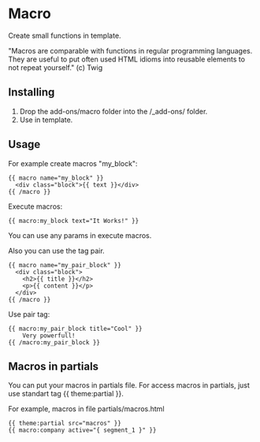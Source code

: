Macro
==============

Create small functions in template.

"Macros are comparable with functions in regular programming languages. They are useful to put often used HTML idioms into reusable elements to not repeat yourself." (c) Twig

Installing
----------
1. Drop the add-ons/macro folder into the /_add-ons/ folder.
2. Use in template.


Usage
-----

For example create macros "my_block":

```
{{ macro name="my_block" }}
  <div class="block">{{ text }}</div>
{{ /macro }}
```

Execute macros:

```
{{ macro:my_block text="It Works!" }}
```

You can use any params in execute macros.

Also you can use the tag pair.

```
{{ macro name="my_pair_block" }}
  <div class="block">
    <h2>{{ title }}</h2>
    <p>{{ content }}</p>
  </div>
{{ /macro }}
```

Use pair tag:

```
{{ macro:my_pair_block title="Cool" }}
    Very powerfull!  
{{ /macro:my_pair_block }}
```

Macros in partials
----------

You can put your macros in partials file. For access macros in partials, just use standart tag {{ theme:partial }}.

For example, macros in file partials/macros.html

```
{{ theme:partial src="macros" }}
{{ macro:company active="{ segment_1 }" }}
```

